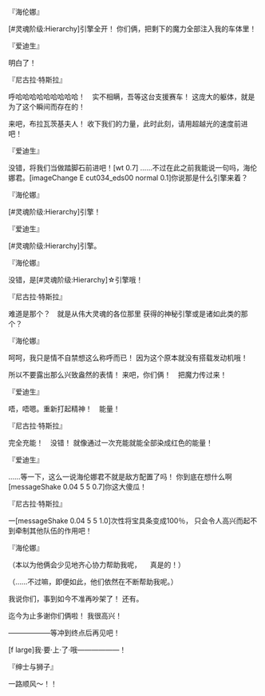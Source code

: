 『海伦娜』

[#灵魂阶级:Hierarchy]引擎全开！
你们俩，把剩下的魔力全部注入我的车体里！

『爱迪生』

明白了！

『尼古拉·特斯拉』

呼哈哈哈哈哈哈哈哈哈！　实不相瞒，吾等这台支援赛车！
这庞大的躯体，就是为了这个瞬间而存在的！

来吧，布拉瓦茨基夫人！
收下我们的力量，此时此刻，请用超越光的速度前进吧！

『爱迪生』

没错，将我们当做踏脚石前进吧！[wt 0.7]
……不过在此之前我能说一句吗，海伦娜君。[imageChange E cut034_eds00 normal 0.1]你说那是什么引擎来着？

『海伦娜』

[#灵魂阶级:Hierarchy]引擎！

『爱迪生』

[#灵魂阶级:Hierarchy]引擎。

『海伦娜』

没错，是[#灵魂阶级:Hierarchy]☆引擎哦！

『尼古拉·特斯拉』

难道是那个？　就是从伟大灵魂的各位那里
获得的神秘引擎或是诸如此类的那个？

『海伦娜』

呵呵，我只是情不自禁想这么称呼而已！
因为这个原本就没有搭载发动机哦！

所以不要露出那么兴致盎然的表情！
来吧，你们俩！　把魔力传过来！

『爱迪生』

唔，唔嗯。重新打起精神！　能量！

『尼古拉·特斯拉』

完全充能！　没错！
就像通过一次充能就能全部染成红色的能量！

『爱迪生』

……等一下，这么一说海伦娜君不就是敌方配置了吗！
你到底在想什么啊[messageShake 0.04 5 5 0.7]你这大傻瓜！

『尼古拉·特斯拉』

一[messageShake 0.04 5 5 1.0]次性将宝具条变成100％，
只会令人高兴而起不到牵制其他队伍的作用吧！

『海伦娜』

（本以为他俩会少见地齐心协力帮助我呢，
　真是的！）

（……不过嘛，即便如此，他们依然在不断帮助我呢。）

我说你们，事到如今不准再吵架了！
还有。

迄今为止多谢你们俩啦！
我很高兴！

——————等冲到终点后再见吧！

[f large]我·要·上·了·哦——————！

『绅士与狮子』

一路顺风～！！


